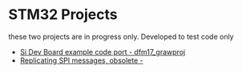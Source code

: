 # STM32 Projects

these two projects are in progress only.  Developed to test code only

- [Si Dev Board example code port - dfm17_grawproj](STM32CubeIDE/dfm17_grawproj/) 
- [Replicating SPI messages, obsolete - ](STM32CubeIDE/dfm17_demo)

